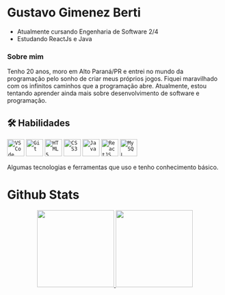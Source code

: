 
# Gustavo Gimenez Berti

* Atualmente cursando Engenharia de Software 2/4
* Estudando ReactJs e Java


### Sobre mim

Tenho 20 anos, moro em Alto Paraná/PR e entrei no mundo da programação pelo sonho de criar meus próprios jogos. Fiquei maravilhado com os infinitos caminhos que a programação abre. Atualmente, estou tentando aprender ainda mais sobre desenvolvimento de software e programação.

## 🛠 Habilidades

<code><img width="40px" src="https://cdn.jsdelivr.net/gh/devicons/devicon/icons/vscode/vscode-original.svg" title = "VSCode" /></code>
<code><img width="40px" src="https://cdn.jsdelivr.net/gh/devicons/devicon/icons/git/git-original.svg" title = "Git"/></code>
<code><img width="40px" src="https://cdn.jsdelivr.net/gh/devicons/devicon/icons/html5/html5-original-wordmark.svg" title = "HTML5"/></code>
<code><img width="40px" src="https://cdn.jsdelivr.net/gh/devicons/devicon/icons/css3/css3-original-wordmark.svg" title = "CSS3"/></code>
<code><img width="40px" src="https://cdn.jsdelivr.net/gh/devicons/devicon/icons/java/java-plain.svg" title = "Java"/></code>
<code><img width="40px" src="https://cdn.jsdelivr.net/gh/devicons/devicon/icons/react/react-original.svg" title = "ReactJS" /></code>
<code><img width="40px" src="https://cdn.jsdelivr.net/gh/devicons/devicon/icons/mysql/mysql-original.svg" title = "MySQL" /></code>

Algumas tecnologias e ferramentas que uso e tenho conhecimento básico.

# Github Stats
<p align="center">
<a href="https://github.com/gustavo-berti">
  <img height="180em" src="https://github-readme-stats-eight-theta.vercel.app/api?username=gustavo-berti&show_icons=true&theme=tokyonight&include_all_commits=true&count_private=true"/>
  <img height="180em" src="https://github-readme-stats-eight-theta.vercel.app/api/top-langs/?username=gustavo-berti&layout=compact&langs_count=8&theme=tokyonight&&hide=css"/>
</a>
</p>

